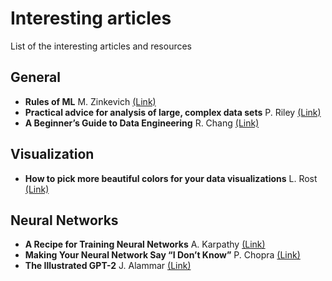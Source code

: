 # Interesting articles

List of the interesting articles and resources

## General

* **Rules of ML** M. Zinkevich [(Link)](http://martin.zinkevich.org/rules_of_ml/rules_of_ml.pdf)
* **Practical advice for analysis of large, complex data sets** P. Riley [(Link)](https://www.unofficialgoogledatascience.com/2016/10/practical-advice-for-analysis-of-large.html)
* **A Beginner’s Guide to Data Engineering** R. Chang [(Link)](https://medium.com/@rchang/a-beginners-guide-to-data-engineering-part-i-4227c5c457d7)

## Visualization

* **How to pick more beautiful colors for your data visualizations** L. Rost [(Link)](https://blog.datawrapper.de/beautifulcolors/)

## Neural Networks

* **A Recipe for Training Neural Networks** A. Karpathy [(Link)](http://karpathy.github.io/2019/04/25/recipe/)
* **Making Your Neural Network Say “I Don’t Know”** P. Chopra [(Link)](https://towardsdatascience.com/making-your-neural-network-say-i-dont-know-bayesian-nns-using-pyro-and-pytorch-b1c24e6ab8cd)
* **The Illustrated GPT-2** J. Alammar [(Link)](http://jalammar.github.io/illustrated-gpt2/)
